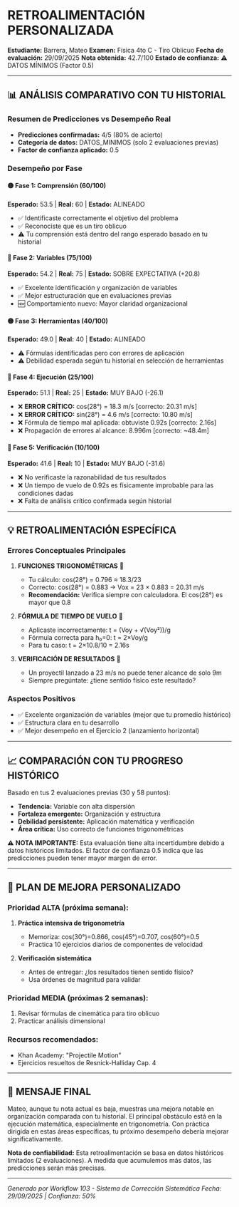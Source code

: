 # RETROALIMENTACIÓN PERSONALIZADA
**Estudiante:** Barrera, Mateo
**Examen:** Física 4to C - Tiro Oblicuo
**Fecha de evaluación:** 29/09/2025
**Nota obtenida:** 42.7/100
**Estado de confianza:** ⚠️ DATOS MÍNIMOS (Factor 0.5)

---

## 📊 ANÁLISIS COMPARATIVO CON TU HISTORIAL

### Resumen de Predicciones vs Desempeño Real
- **Predicciones confirmadas:** 4/5 (80% de acierto)
- **Categoría de datos:** DATOS_MINIMOS (solo 2 evaluaciones previas)
- **Factor de confianza aplicado:** 0.5

### Desempeño por Fase

#### 🟡 Fase 1: Comprensión (60/100)
**Esperado:** 53.5 | **Real:** 60 | **Estado:** ALINEADO
- ✅ Identificaste correctamente el objetivo del problema
- ✅ Reconociste que es un tiro oblicuo
- ⚠️ Tu comprensión está dentro del rango esperado basado en tu historial

#### 🔵 Fase 2: Variables (75/100)
**Esperado:** 54.2 | **Real:** 75 | **Estado:** SOBRE EXPECTATIVA (+20.8)
- ✅ Excelente identificación y organización de variables
- ✅ Mejor estructuración que en evaluaciones previas
- 🆕 Comportamiento nuevo: Mayor claridad organizacional

#### 🟡 Fase 3: Herramientas (40/100)
**Esperado:** 49.0 | **Real:** 40 | **Estado:** ALINEADO
- ⚠️ Fórmulas identificadas pero con errores de aplicación
- ⚠️ Debilidad esperada según tu historial en selección de herramientas

#### 🔴 Fase 4: Ejecución (25/100)
**Esperado:** 51.1 | **Real:** 25 | **Estado:** MUY BAJO (-26.1)
- ❌ **ERROR CRÍTICO:** cos(28°) = 18.3 m/s [correcto: 20.31 m/s]
- ❌ **ERROR CRÍTICO:** sin(28°) = 4.6 m/s [correcto: 10.80 m/s]
- ❌ Fórmula de tiempo mal aplicada: obtuviste 0.92s [correcto: 2.16s]
- ❌ Propagación de errores al alcance: 8.996m [correcto: ~48.4m]

#### 🔴 Fase 5: Verificación (10/100)
**Esperado:** 41.6 | **Real:** 10 | **Estado:** MUY BAJO (-31.6)
- ❌ No verificaste la razonabilidad de tus resultados
- ❌ Un tiempo de vuelo de 0.92s es físicamente improbable para las condiciones dadas
- ❌ Falta de análisis crítico confirmada según historial

---

## 💡 RETROALIMENTACIÓN ESPECÍFICA

### Errores Conceptuales Principales

1. **FUNCIONES TRIGONOMÉTRICAS** 🔴
   - Tu cálculo: cos(28°) = 0.796 ≈ 18.3/23
   - Correcto: cos(28°) = 0.883 → Vox = 23 × 0.883 = 20.31 m/s
   - **Recomendación:** Verifica siempre con calculadora. El cos(28°) es mayor que 0.8

2. **FÓRMULA DE TIEMPO DE VUELO** 🔴
   - Aplicaste incorrectamente: t = (Voy + √(Voy²))/g
   - Fórmula correcta para h₀=0: t = 2×Voy/g
   - Para tu caso: t = 2×10.8/10 = 2.16s

3. **VERIFICACIÓN DE RESULTADOS** 🔴
   - Un proyectil lanzado a 23 m/s no puede tener alcance de solo 9m
   - Siempre pregúntate: ¿tiene sentido físico este resultado?

### Aspectos Positivos
- ✅ Excelente organización de variables (mejor que tu promedio histórico)
- ✅ Estructura clara en tu desarrollo
- ✅ Mejor desempeño en el Ejercicio 2 (lanzamiento horizontal)

---

## 📈 COMPARACIÓN CON TU PROGRESO HISTÓRICO

Basado en tus 2 evaluaciones previas (30 y 58 puntos):
- **Tendencia:** Variable con alta dispersión
- **Fortaleza emergente:** Organización y estructura
- **Debilidad persistente:** Aplicación matemática y verificación
- **Área crítica:** Uso correcto de funciones trigonométricas

⚠️ **NOTA IMPORTANTE:** Esta evaluación tiene alta incertidumbre debido a datos históricos limitados. El factor de confianza 0.5 indica que las predicciones pueden tener mayor margen de error.

---

## 🎯 PLAN DE MEJORA PERSONALIZADO

### Prioridad ALTA (próxima semana):
1. **Práctica intensiva de trigonometría**
   - Memoriza: cos(30°)=0.866, cos(45°)=0.707, cos(60°)=0.5
   - Practica 10 ejercicios diarios de componentes de velocidad

2. **Verificación sistemática**
   - Antes de entregar: ¿los resultados tienen sentido físico?
   - Usa órdenes de magnitud para validar

### Prioridad MEDIA (próximas 2 semanas):
1. Revisar fórmulas de cinemática para tiro oblicuo
2. Practicar análisis dimensional

### Recursos recomendados:
- Khan Academy: "Projectile Motion"
- Ejercicios resueltos de Resnick-Halliday Cap. 4

---

## 📝 MENSAJE FINAL

Mateo, aunque tu nota actual es baja, muestras una mejora notable en organización comparada con tu historial. El principal obstáculo está en la ejecución matemática, especialmente en trigonometría. Con práctica dirigida en estas áreas específicas, tu próximo desempeño debería mejorar significativamente.

**Nota de confiabilidad:** Esta retroalimentación se basa en datos históricos limitados (2 evaluaciones). A medida que acumulemos más datos, las predicciones serán más precisas.

---
*Generado por Workflow 103 - Sistema de Corrección Sistemática*
*Fecha: 29/09/2025 | Confianza: 50%*
